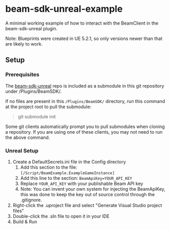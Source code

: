 # beam-sdk-unreal-example

A minimal working example of how to interact with the BeamClient in the beam-sdk-unreal plugin.

Note: Blueprints were created in UE 5.2.1, so only versions newer than that are likely to work.

## Setup

### Prerequisites
The [beam-sdk-unreal](https://github.com/Merit-Circle/beam-sdk-unrea) repo is included as a submodule in this git repository under /Plugins/BeamSDK/.

If no files are present in this `/Plugins/BeamSDK/` directory, run this command at the project root to pull the submodule:
> git submodule init

Some git clients automatically prompt you to pull submodules when cloning a repository. If you are using one of these clients, you may not need to run the above command.


### Unreal Setup

1. Create a DefaultSecrets.ini file in the Config directory
   1. Add this section to the file: `[/Script/BeamExample.ExampleGameInstance]`
   2. Add this line to the section: `BeamApiKey=YOUR_API_KEY`
   3. Replace `YOUR_API_KEY` with your publishable Beam API key
   4. Note: You can invent your own system for injecting the BeamApiKey, this was done to keep the key out of source control through the .gitignore.
2. Right-click the .uproject file and select "Generate Visual Studio project files"
3. Double-click the .sln file to open it in your IDE
4. Build & Run
